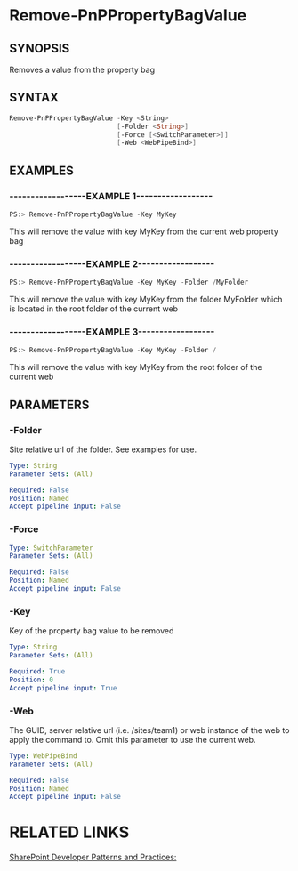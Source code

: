 # Remove-PnPPropertyBagValue

## SYNOPSIS
Removes a value from the property bag

## SYNTAX 

```powershell
Remove-PnPPropertyBagValue -Key <String>
                           [-Folder <String>]
                           [-Force [<SwitchParameter>]]
                           [-Web <WebPipeBind>]
```

## EXAMPLES

### ------------------EXAMPLE 1------------------
```powershell
PS:> Remove-PnPPropertyBagValue -Key MyKey
```

This will remove the value with key MyKey from the current web property bag

### ------------------EXAMPLE 2------------------
```powershell
PS:> Remove-PnPPropertyBagValue -Key MyKey -Folder /MyFolder
```

This will remove the value with key MyKey from the folder MyFolder which is located in the root folder of the current web

### ------------------EXAMPLE 3------------------
```powershell
PS:> Remove-PnPPropertyBagValue -Key MyKey -Folder /
```

This will remove the value with key MyKey from the root folder of the current web

## PARAMETERS

### -Folder
Site relative url of the folder. See examples for use.

```yaml
Type: String
Parameter Sets: (All)

Required: False
Position: Named
Accept pipeline input: False
```

### -Force


```yaml
Type: SwitchParameter
Parameter Sets: (All)

Required: False
Position: Named
Accept pipeline input: False
```

### -Key
Key of the property bag value to be removed

```yaml
Type: String
Parameter Sets: (All)

Required: True
Position: 0
Accept pipeline input: True
```

### -Web
The GUID, server relative url (i.e. /sites/team1) or web instance of the web to apply the command to. Omit this parameter to use the current web.

```yaml
Type: WebPipeBind
Parameter Sets: (All)

Required: False
Position: Named
Accept pipeline input: False
```

# RELATED LINKS

[SharePoint Developer Patterns and Practices:](http://aka.ms/sppnp)